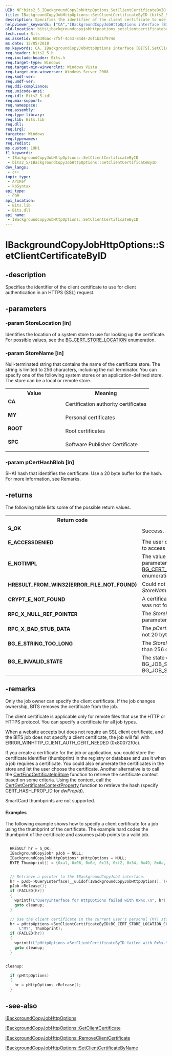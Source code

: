 ```yaml
---
UID: NF:bits2_5.IBackgroundCopyJobHttpOptions.SetClientCertificateByID
title: IBackgroundCopyJobHttpOptions::SetClientCertificateByID (bits2_5.h)
description: Specifies the identifier of the client certificate to use for client authentication in an HTTPS (SSL) request.
helpviewer_keywords: ["CA","IBackgroundCopyJobHttpOptions interface [BITS]","SetClientCertificateByID method","IBackgroundCopyJobHttpOptions.SetClientCertificateByID","IBackgroundCopyJobHttpOptions::SetClientCertificateByID","MY","ROOT","SPC","SetClientCertificateByID","SetClientCertificateByID method [BITS]","SetClientCertificateByID method [BITS]","IBackgroundCopyJobHttpOptions interface","bits.ibackgroundcopyjobhttpoptions_setclientcertificatebyid","bits2_5/IBackgroundCopyJobHttpOptions::SetClientCertificateByID"]
old-location: bits\ibackgroundcopyjobhttpoptions_setclientcertificatebyid.htm
tech.root: Bits
ms.assetid: 60839bac-7f5f-4c43-84d4-26f1b21f974d
ms.date: 12/05/2018
ms.keywords: CA, IBackgroundCopyJobHttpOptions interface [BITS],SetClientCertificateByID method, IBackgroundCopyJobHttpOptions.SetClientCertificateByID, IBackgroundCopyJobHttpOptions::SetClientCertificateByID, MY, ROOT, SPC, SetClientCertificateByID, SetClientCertificateByID method [BITS], SetClientCertificateByID method [BITS],IBackgroundCopyJobHttpOptions interface, bits.ibackgroundcopyjobhttpoptions_setclientcertificatebyid, bits2_5/IBackgroundCopyJobHttpOptions::SetClientCertificateByID
req.header: bits2_5.h
req.include-header: Bits.h
req.target-type: Windows
req.target-min-winverclnt: Windows Vista
req.target-min-winversvr: Windows Server 2008
req.kmdf-ver: 
req.umdf-ver: 
req.ddi-compliance: 
req.unicode-ansi: 
req.idl: Bits2_5.idl
req.max-support: 
req.namespace: 
req.assembly: 
req.type-library: 
req.lib: Bits.lib
req.dll: 
req.irql: 
targetos: Windows
req.typenames: 
req.redist: 
ms.custom: 19H1
f1_keywords:
 - IBackgroundCopyJobHttpOptions::SetClientCertificateByID
 - bits2_5/IBackgroundCopyJobHttpOptions::SetClientCertificateByID
dev_langs:
 - c++
topic_type:
 - APIRef
 - kbSyntax
api_type:
 - COM
api_location:
 - Bits.lib
 - Bits.dll
api_name:
 - IBackgroundCopyJobHttpOptions::SetClientCertificateByID
---
```


# IBackgroundCopyJobHttpOptions::SetClientCertificateByID


## -description

Specifies the identifier of the client certificate to use for client authentication in an HTTPS (SSL) request.

## -parameters

### -param StoreLocation [in]

Identifies the location of a system store to use for looking up the certificate. For possible values, see the <a href="/windows/win32/api/bits2_5/ne-bits2_5-bg_cert_store_location">BG_CERT_STORE_LOCATION</a> enumeration.

### -param StoreName [in]

Null-terminated string that contains the name of the certificate store. The string is limited to 256 characters, including the null terminator. You can specify one of the following system stores or an application-defined store. The store can be a local or remote store.

<table>
<tr>
<th>Value</th>
<th>Meaning</th>
</tr>
<tr>
<td width="40%"><a id="CA"></a><a id="ca"></a><dl>
<dt><b>CA</b></dt>
</dl>
</td>
<td width="60%">
Certification authority certificates

</td>
</tr>
<tr>
<td width="40%"><a id="MY"></a><a id="my"></a><dl>
<dt><b>MY</b></dt>
</dl>
</td>
<td width="60%">
Personal certificates

</td>
</tr>
<tr>
<td width="40%"><a id="ROOT"></a><a id="root"></a><dl>
<dt><b>ROOT</b></dt>
</dl>
</td>
<td width="60%">
Root certificates

</td>
</tr>
<tr>
<td width="40%"><a id="SPC"></a><a id="spc"></a><dl>
<dt><b>SPC</b></dt>
</dl>
</td>
<td width="60%">
Software Publisher Certificate

</td>
</tr>
</table>

### -param pCertHashBlob [in]

SHA1 hash that identifies the certificate. Use a 20 byte buffer for the hash. For more information, see Remarks.

## -returns

The following table lists some of the possible return values.

<table>
<tr>
<th>Return code</th>
<th>Description</th>
</tr>
<tr>
<td width="40%">
<dl>
<dt><b><b>S_OK</b></b></dt>
</dl>
</td>
<td width="60%">
Success.

</td>
</tr>
<tr>
<td width="40%">
<dl>
<dt><b>E_ACCESSDENIED</b></dt>
</dl>
</td>
<td width="60%">
The user does not have permission to access the store location.

</td>
</tr>
<tr>
<td width="40%">
<dl>
<dt><b>E_NOTIMPL</b></dt>
</dl>
</td>
<td width="60%">
The value for the <i>StoreLocation</i> parameter is not defined in the <a href="/windows/win32/api/bits2_5/ne-bits2_5-bg_cert_store_location">BG_CERT_STORE_LOCATION</a> enumeration.

</td>
</tr>
<tr>
<td width="40%">
<dl>
<dt><b>HRESULT_FROM_WIN32(ERROR_FILE_NOT_FOUND)</b></dt>
</dl>
</td>
<td width="60%">
Could not find a store matching the <i>StoreName</i> parameter.

</td>
</tr>
<tr>
<td width="40%">
<dl>
<dt><b>CRYPT_E_NOT_FOUND</b></dt>
</dl>
</td>
<td width="60%">
A certificate matching the hash was not found.

</td>
</tr>
<tr>
<td width="40%">
<dl>
<dt><b>RPC_X_NULL_REF_POINTER</b></dt>
</dl>
</td>
<td width="60%">
The <i>StoreName</i> or <i>pCertHashBlob</i> parameter cannot be <b>NULL</b>.

</td>
</tr>
<tr>
<td width="40%">
<dl>
<dt><b>RPC_X_BAD_STUB_DATA</b></dt>
</dl>
</td>
<td width="60%">
The <i>pCertHashBlob</i> buffer size is not 20 bytes.

</td>
</tr>
<tr>
<td width="40%">
<dl>
<dt><b>BG_E_STRING_TOO_LONG</b></dt>
</dl>
</td>
<td width="60%">
The <i>StoreName</i> parameter is more than 256 characters.

</td>
</tr>
<tr>
<td width="40%">
<dl>
<dt><b>BG_E_INVALID_STATE</b></dt>
</dl>
</td>
<td width="60%">
The state of the job cannot be BG_JOB_STATE_CANCELLED or BG_JOB_STATE_ACKNOWLEDGED.

</td>
</tr>
</table>

## -remarks

Only the job owner can specify the client certificate. If the job changes ownership, BITS removes the certificate from the job.

The client certificate is applicable only for remote files that use the HTTP or HTTPS protocol. You can specify a certificate for all job types.

When a website accepts but does not require an SSL client certificate, and the BITS job does not specify a client certificate, the job will fail with ERROR_WINHTTP_CLIENT_AUTH_CERT_NEEDED (0x80072f0c).

If you create a certificate for the job or application, you could store the certificate identifier (thumbprint) in the registry or database and use it when a job requires a certificate. You could also enumerate the certificates in the store and let the user choose the certificate. Another alternative is to call the <a href="/windows/desktop/api/wincrypt/nf-wincrypt-certfindcertificateinstore">CertFindCertificateInStore</a>  function to retrieve the certificate context based on some criteria. Using the context, call the <a href="/windows/desktop/api/wincrypt/nf-wincrypt-certgetcertificatecontextproperty">CertGetCertificateContextProperty</a> function to retrieve the hash (specify CERT_HASH_PROP_ID for <i>dwPropId</i>).

SmartCard thumbprints are not supported.


#### Examples

The following example shows how to specify a client certificate for a job using the thumbprint of the certificate. The example hard codes the thumbprint of the certificate and assumes pJob points to a valid job. 


```cpp

  HRESULT hr = S_OK;
  IBackgroundCopyJob* pJob = NULL;  
  IBackgroundCopyJobHttpOptions* pHttpOptions = NULL;
  BYTE Thumbprint[] = {0xa1, 0x06, 0x6e, 0x13, 0xf2, 0x34, 0x49, 0x0a, 0x22, 0xd7, 0x6f, 0xb2, 0x80, 0xab, 0x68, 0x7d, 0x16, 0x55, 0xb3, 0x14};


  // Retrieve a pointer to the IBackgroundCopyJob4 interface.
  hr = pJob->QueryInterface(__uuidof(IBackgroundCopyJobHttpOptions), (void**)&pHttpOptions);
  pJob->Release();
  if (FAILED(hr))
  {
    wprintf(L"QueryInterface for HttpOptions failed with 0x%x.\n", hr);
    goto cleanup;
  }

  // Use the client certificate in the current user's personal (MY) store.
  hr = pHttpOptions->SetClientCertificateByID(BG_CERT_STORE_LOCATION_CURRENT_USER, 
      L"MY", Thumbprint);
  if (FAILED(hr))
  {
    wprintf(L"pHttpOptions->SetClientCertificateByID failed with 0x%x.\n", hr);
    goto cleanup;
  }


cleanup:

  if (pHttpOptions)
  {
    hr = pHttpOptions->Release();
  }


```

## -see-also

<a href="/windows/desktop/api/bits2_5/nn-bits2_5-ibackgroundcopyjobhttpoptions">IBackgroundCopyJobHttpOptions</a>



<a href="/windows/desktop/api/bits2_5/nf-bits2_5-ibackgroundcopyjobhttpoptions-getclientcertificate">IBackgroundCopyJobHttpOptions::GetClientCertificate</a>



<a href="/windows/desktop/api/bits2_5/nf-bits2_5-ibackgroundcopyjobhttpoptions-removeclientcertificate">IBackgroundCopyJobHttpOptions::RemoveClientCertificate</a>



<a href="/windows/desktop/api/bits2_5/nf-bits2_5-ibackgroundcopyjobhttpoptions-setclientcertificatebyname">IBackgroundCopyJobHttpOptions::SetClientCertificateByName</a>

